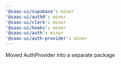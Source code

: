 ```yaml
---
'@saas-ui/supabase': minor
'@saas-ui/auth0': minor
'@saas-ui/clerk': minor
'@saas-ui/hooks': minor
'@saas-ui/auth': minor
'@saas-ui/auth-provider': minor
---
```


Moved AuthProvider into a separate package
